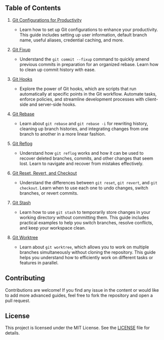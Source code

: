 ## Table of Contents

1. [Git Configurations for Productivity](./git_configurations.md)
   - Learn how to set up Git configurations to enhance your productivity. This guide includes setting up user information, default branch name, useful aliases, credential caching, and more.

2. [Git Fixup](./git_fixup.md)
   - Understand the `git commit --fixup` command to quickly amend previous commits in preparation for an organized rebase. Learn how to clean up commit history with ease.

3. [Git Hooks](./git_hooks.md)
   - Explore the power of Git hooks, which are scripts that run automatically at specific points in the Git workflow. Automate tasks, enforce policies, and streamline development processes with client-side and server-side hooks.

4. [Git Rebase](./git_rebase.md)
   - Learn about `git rebase` and `git rebase -i` for rewriting history, cleaning up branch histories, and integrating changes from one branch to another in a more linear fashion.

5. [Git Reflog](./git_reflog.md)
   - Understand how `git reflog` works and how it can be used to recover deleted branches, commits, and other changes that seem lost. Learn to navigate and recover from mistakes effectively.

6. [Git Reset, Revert, and Checkout](./git_reset_revert_checkout.md)
   - Understand the differences between `git reset`, `git revert`, and `git checkout`. Learn when to use each one to undo changes, switch branches, or revert commits.

7. [Git Stash](./git_stash.md)
   - Learn how to use `git stash` to temporarily store changes in your working directory without committing them. This guide includes practical examples to help you switch branches, resolve conflicts, and keep your workspace clean.

8. [Git Worktree](./git_worktree.md)
   - Learn about `git worktree`, which allows you to work on multiple branches simultaneously without cloning the repository. This guide helps you understand how to efficiently work on different tasks or features in parallel.

## Contributing

Contributions are welcome! If you find any issue in the content or would like to add more advanced guides, feel free to fork the repository and open a pull request.

## License

This project is licensed under the MIT License. See the [LICENSE](./LICENSE) file for details.
